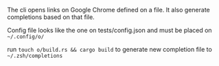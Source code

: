 The cli opens links on Google Chrome defined on a file. It also generate completions based on that file.

Config file looks like the one on tests/config.json and must be placed on `~/.config/o/`

run `touch o/build.rs && cargo build` to generate new completion file to `~/.zsh/completions`
